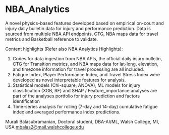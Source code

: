 # NBA_Analytics
A novel physics-based features developed based on empirical on-court and injury daily bulletin data for injury and performance prediction. Data is sourced from multiple NBA API endpoints, CTG, NBA maps data for travel metrics and Basketball reference to validate.

Content highlights (Refer also NBA Analytics Highlights):
1.  Codes for data ingestion from NBA APIs, the official daily injury bulletin, CTG for Transition metrics, and NBA maps data for lat-long, elevation, and timezone information for travel processing are all included.
2. Fatigue Index, Player Performance Index, and Travel Stress Index were developed as novel interpretable features for analysis.
3. Statistical models (Chi-square, ANOVA), ML models for injury classification (XGB, RF) and SHAP / Feature_importance analyses are part of the analyses portfolio for injury prediction and factors identification
4. Time-series analysis for rolling (7-day and 14-day) cumulative fatigue index and averaged performance index predictions.

Murali Balasubramanian, 
Doctoral student,
DBA-AI/ML, Walsh College, MI, USA
mbalas2@mail.walshcollege.edu
